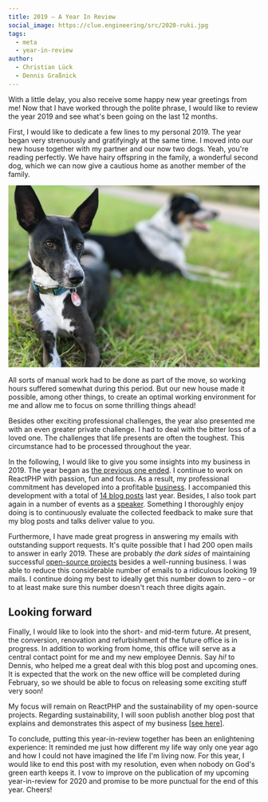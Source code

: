 ```yaml
---
title: 2019 – A Year In Review
social_image: https://clue.engineering/src/2020-ruki.jpg
tags:
  - meta
  - year-in-review
author:
  - Christian Lück
  - Dennis Graßnick
---
```



With a little delay, you also receive some happy new year greetings from me! Now that I have worked through the polite phrase, I would like to review the year 2019 and see what's been going on the last 12 months.

First, I would like to dedicate a few lines to my personal 2019. The year began very strenuously and gratifyingly at the same time. I moved into our new house together with my partner and our now two dogs. Yeah, you're reading perfectly. We have hairy offspring in the family, a wonderful second dog, which we can now give a cautious home as another member of the family.

![](../src/2020-ruki.jpg)

All sorts of manual work had to be done as part of the move, so working hours suffered somewhat during this period. But our new house made it possible, among other things, to create an optimal working environment for me and allow me to focus on some thrilling things ahead!

Besides other exciting professional challenges, the year also presented me with an even greater private challenge. I had to deal with the bitter loss of a loved one. The challenges that life presents are often the toughest. This circumstance had to be processed throughout the year.

In the following, I would like to give you some insights into my business in 2019. The year began as <a href="../2019/2018-in-review">the previous one ended</a>. I continue to work on ReactPHP with passion, fun and focus. As a result, my professional commitment has developed into a profitable <a href="../support#consulting">business</a>. I accompanied this development with a total of <a href="../blog#2019">14 blog posts</a> last year. Besides, I also took part again in a number of events as a <a href="../talks#2019">speaker</a>. Something I thoroughly enjoy doing is to continuously evaluate the collected feedback to make sure that my blog posts and talks deliver value to you.

Furthermore, I have made great progress in answering my emails with outstanding support requests. It's quite possible that I had 200 open mails to answer in early 2019. These are probably *the dark sides* of maintaining successful <a href="../#projects">open-source projects</a> besides a well-running business. I was able to reduce this considerable number of emails to a ridiculous looking 19 mails. I continue doing my best to ideally get this number down to zero – or to at least make sure this number doesn't reach three digits again.

## Looking forward

Finally, I would like to look into the short- and mid-term future. At present, the conversion, renovation and refurbishment of the future office is in progress. In addition to working from home, this office will serve as a central contact point for me and my new employee Dennis. Say *hi!* to Dennis, who helped me a great deal with this blog post and upcoming ones. It is expected that the work on the new office will be completed during February, so we should be able to focus on releasing some exciting stuff very soon!

My focus will remain on ReactPHP and the sustainability of my open-source projects. Regarding sustainability, I will soon publish another blog post that explains and demonstrates this aspect of my business [[see here](2019-sustainability-report)].

To conclude, putting this year-in-review together has been an enlightening experience: It reminded me just how different my life way only one year ago and how I could not have imagined the life I'm living now. For this year, I would like to end this post with my resolution, even when nobody on God's green earth keeps it. I vow to improve on the publication of my upcoming year-in-review for 2020 and promise to be more punctual for the end of this year. Cheers!
